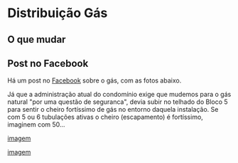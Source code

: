# Distribuição Gás
  
## O que mudar

## Post no Facebook

Há um post no [Facebook](https://www.facebook.com/groups/544636398932673/) sobre o gás, com as fotos abaixo.

Já que a administração atual do condomínio exige que mudemos para o gás natural "por uma questão de seguranca", devia subir no telhado do Bloco 5 para sentir o cheiro fortíssimo de gás no entorno daquela instalação. Se com 5 ou 6 tubulações ativas o cheiro (escapamento) é fortíssimo, imaginem com 50...

[imagem](https://scontent.fsdu5-1.fna.fbcdn.net/v/t1.6435-9/169877156_10223384173105396_6846646016966138803_n.jpg?_nc_cat=109&ccb=1-3&_nc_sid=b9115d&_nc_ohc=ZSVivQzcVmUAX9Aawfo&_nc_ht=scontent.fsdu5-1.fna&oh=0a67e79209ce65052256ea5bebc69de0&oe=60B551B4)

[imagem](https://scontent.fsdu5-1.fna.fbcdn.net/v/t1.6435-9/170273009_10223384173345402_1449892264082848262_n.jpg?_nc_cat=103&ccb=1-3&_nc_sid=b9115d&_nc_ohc=rS2Q1I4E1zcAX_0OcSM&_nc_ht=scontent.fsdu5-1.fna&oh=04074cf6dfa8052fa0fd8d98a1da287d&oe=60B8FED1)
